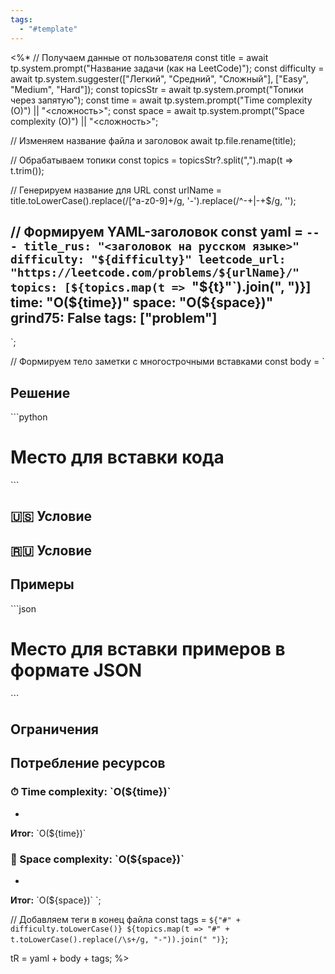```yaml
---
tags:
  - "#template"
---
```

<%*
// Получаем данные от пользователя
const title = await tp.system.prompt("Название задачи (как на LeetCode)");
const difficulty = await tp.system.suggester(["Легкий", "Средний", "Сложный"], ["Easy", "Medium", "Hard"]);
const topicsStr = await tp.system.prompt("Топики через запятую");
const time = await tp.system.prompt("Time complexity (O)") || "<сложность>";
const space = await tp.system.prompt("Space complexity (O)") || "<сложность>";

// Изменяем название файла и заголовок
await tp.file.rename(title);

// Обрабатываем топики
const topics = topicsStr?.split(",").map(t => t.trim());

// Генерируем название для URL
const urlName = title.toLowerCase().replace(/[^a-z0-9]+/g, '-').replace(/^-+|-+$/g, '');

// Формируем YAML-заголовок
const yaml = `---
title_rus: "<заголовок на русском языке>"
difficulty: "${difficulty}"
leetcode_url: "https://leetcode.com/problems/${urlName}/"
topics: [${topics.map(t => `"${t}"`).join(", ")}]
time: "O(${time})"
space: "O(${space})"
grind75: False
tags: ["problem"]
---
`;

// Формируем тело заметки с многострочными вставками
const body = `
## Решение

\`\`\`python
# Место для вставки кода
\`\`\`

## 🇺🇸 Условие

<!-- Место для вставки перевода на английском языке -->

## 🇷🇺 Условие

<!-- Место для вставки перевода на русском языке -->

## Примеры

<!-- Место для вставки примеров -->

\`\`\`json
# Место для вставки примеров в формате JSON
\`\`\`

## Ограничения

<!-- Место для вставки ограничений -->

## Потребление ресурсов
### ⏱ Time complexity: \`O(${time})\`

- <!-- Место для вставки разбора -->

**Итог:** \`O(${time})\`

### 🧠 Space complexity: \`O(${space})\`

- <!-- Место для вставки разбора -->

**Итог:** \`O(${space})\`
`;

// Добавляем теги в конец файла
const tags = `
${"#" + difficulty.toLowerCase()} ${topics.map(t => "#" + t.toLowerCase().replace(/\s+/g, "-")).join(" ")}
`;

tR = yaml + body + tags;
%>